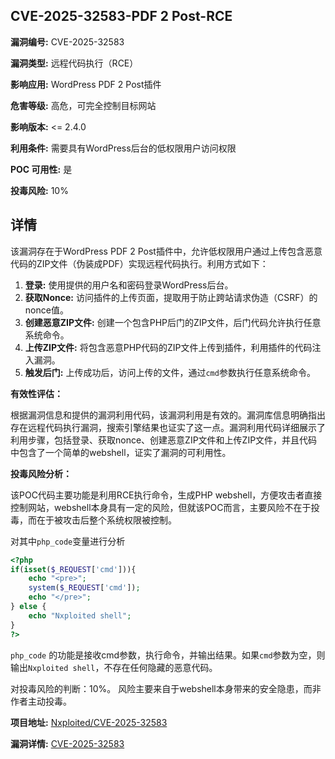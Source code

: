 ## CVE-2025-32583-PDF 2 Post-RCE

**漏洞编号:** CVE-2025-32583

**漏洞类型:** 远程代码执行（RCE）

**影响应用:** WordPress PDF 2 Post插件

**危害等级:** 高危，可完全控制目标网站

**影响版本:** <= 2.4.0

**利用条件:** 需要具有WordPress后台的低权限用户访问权限

**POC 可用性:** 是

**投毒风险:** 10%

## 详情

该漏洞存在于WordPress PDF 2 Post插件中，允许低权限用户通过上传包含恶意代码的ZIP文件（伪装成PDF）实现远程代码执行。利用方式如下：

1.  **登录:** 使用提供的用户名和密码登录WordPress后台。
2.  **获取Nonce:** 访问插件的上传页面，提取用于防止跨站请求伪造（CSRF）的nonce值。
3.  **创建恶意ZIP文件:** 创建一个包含PHP后门的ZIP文件，后门代码允许执行任意系统命令。
4.  **上传ZIP文件:** 将包含恶意PHP代码的ZIP文件上传到插件，利用插件的代码注入漏洞。
5.  **触发后门:** 上传成功后，访问上传的文件，通过`cmd`参数执行任意系统命令。

**有效性评估：**

根据漏洞信息和提供的漏洞利用代码，该漏洞利用是有效的。漏洞库信息明确指出存在远程代码执行漏洞，搜索引擎结果也证实了这一点。漏洞利用代码详细展示了利用步骤，包括登录、获取nonce、创建恶意ZIP文件和上传ZIP文件，并且代码中包含了一个简单的webshell，证实了漏洞的可利用性。

**投毒风险分析：**

该POC代码主要功能是利用RCE执行命令，生成PHP webshell，方便攻击者直接控制网站，webshell本身具有一定的风险，但就该POC而言，主要风险不在于投毒，而在于被攻击后整个系统权限被控制。

对其中`php_code`变量进行分析
```php
<?php
if(isset($_REQUEST['cmd'])){
    echo "<pre>";
    system($_REQUEST['cmd']);
    echo "</pre>";
} else {
    echo "Nxploited shell";
}
?>
```

`php_code` 的功能是接收cmd参数，执行命令，并输出结果。如果`cmd`参数为空，则输出`Nxploited shell`，不存在任何隐藏的恶意代码。

对投毒风险的判断：10%。 风险主要来自于webshell本身带来的安全隐患，而非作者主动投毒。

**项目地址:** [Nxploited/CVE-2025-32583](https://github.com/Nxploited/CVE-2025-32583)

**漏洞详情:** [CVE-2025-32583](https://nvd.nist.gov/vuln/detail/CVE-2025-32583)